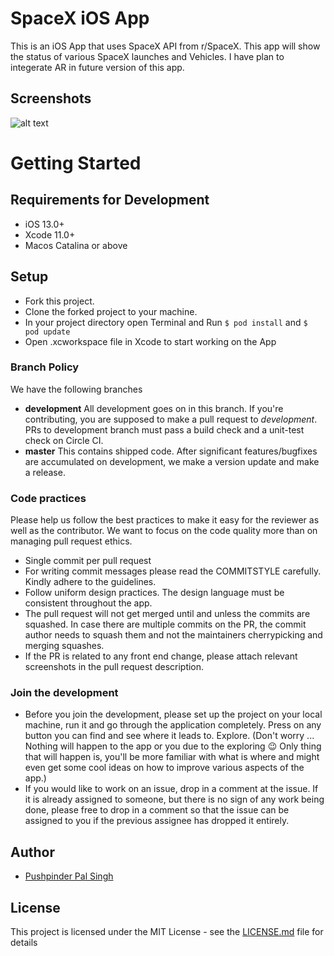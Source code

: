 # SpaceX iOS App
This is an iOS App that uses SpaceX API from r/SpaceX. This app will show the status of various SpaceX launches and Vehicles. I have plan to integerate AR in future version of this app.

## Screenshots
![alt text](https://github.com/pushpinderpalsingh/SpaceX/blob/master/Screenshots/collage.png "Screen Shots")

# Getting Started

## Requirements for Development
- iOS 13.0+
- Xcode 11.0+
- Macos Catalina or above

## Setup

- Fork this project.
- Clone the forked project to your machine.
- In your project directory open Terminal and Run `$ pod install` and `$ pod update`
-  Open .xcworkspace file in Xcode to start working on the App

### Branch Policy

We have the following branches
 * **development** All development goes on in this branch. If you're contributing, you are supposed to make a pull request to _development_. PRs to development branch must pass a build check and a unit-test check on Circle CI.
 * **master** This contains shipped code. After significant features/bugfixes are accumulated on development, we make a version update and make a release.
 
### Code practices
Please help us follow the best practices to make it easy for the reviewer as well as the contributor. We want to focus on the code quality more than on managing pull request ethics.

 * Single commit per pull request
 * For writing commit messages please read the COMMITSTYLE carefully. Kindly adhere to the guidelines.
 * Follow uniform design practices. The design language must be consistent throughout the app.
 * The pull request will not get merged until and unless the commits are squashed. In case there are multiple commits on the PR, the commit author needs to squash them and not the maintainers cherrypicking and merging squashes.
 * If the PR is related to any front end change, please attach relevant screenshots in the pull request description.

### Join the development

* Before you join the development, please set up the project on your local machine, run it and go through the application completely. Press on any button you can find and see where it leads to. Explore. (Don't worry ... Nothing will happen to the app or you due to the exploring :wink: Only thing that will happen is, you'll be more familiar with what is where and might even get some cool ideas on how to improve various aspects of the app.)
* If you would like to work on an issue, drop in a comment at the issue. If it is already assigned to someone, but there is no sign of any work being done, please free to drop in a comment so that the issue can be assigned to you if the previous assignee has dropped it entirely.



## Author

* [Pushpinder Pal Singh](https://github.com/pushpinderpalsingh)

## License

This project is licensed under the MIT License - see the [LICENSE.md](LICENSE.md) file for details
